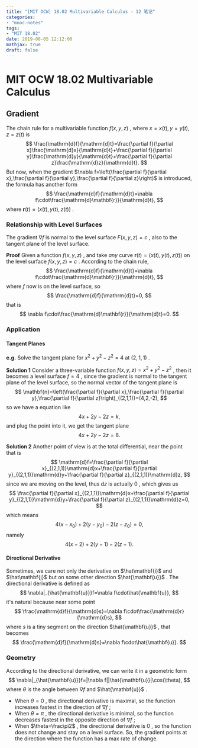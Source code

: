 ```yaml
---
title: "[MIT OCW] 18.02 Multivariable Calculus - 12 笔记"
categories:
- "mooc-notes"
tags:
- "MIT 18.02"
date: 2019-08-05 12:12:00
mathjax: true
draft: false
---
```

# MIT OCW 18.02 Multivariable Calculus
<!--more-->
## Gradient
The chain rule for a multivariable function $f(x,y,z)$ , where $x=x(t),y=y(t),z=z(t)$ is
$$
\frac{\mathrm{d}f}{\mathrm{d}t}=\frac{\partial f}{\partial x}\frac{\mathrm{d}x}{\mathrm{d}t}+\frac{\partial f}{\partial y}\frac{\mathrm{d}y}{\mathrm{d}t}+\frac{\partial f}{\partial z}\frac{\mathrm{d}z}{\mathrm{d}t}.
$$
But now, when the gradient $\nabla f=\left(\frac{\partial f}{\partial x},\frac{\partial f}{\partial y},\frac{\partial f}{\partial z}\right)$ is introduced, the formula has another form
$$
\frac{\mathrm{d}f}{\mathrm{d}t}=\nabla f\cdot\frac{\mathrm{d}\mathbf{r}}{\mathrm{d}t},
$$
where $\mathbf{r}(t)=(x(t),y(t),z(t))$ .
### Relationship with Level Surfaces
The gradient $\nabla f$ is normal to the level surface $F(x,y,z)=c$ , also to the tangent plane of the level surface.

**Proof** Given a function $f(x,y,z)$ , and take *any* curve $\mathbf{r}(t)=(x(t),y(t),z(t))$ on the level surface $f(x,y,z)=c$ . According to the chain rule,
$$
\frac{\mathrm{d}f}{\mathrm{d}t}=\nabla f\cdot\frac{\mathrm{d}\mathbf{r}}{\mathrm{d}t},
$$
where $f$ now is on the level surface, so
$$
\frac{\mathrm{d}f}{\mathrm{d}t}=0,
$$
that is
$$
\nabla f\cdot\frac{\mathrm{d}\mathbf{r}}{\mathrm{d}t}=0.
$$
### Application
#### Tangent Planes

**e.g.** Solve the tangent plane for $x^2+y^2-z^2=4$ at $(2,1,1)$ .

**Solution 1** Consider a three-variable function $f(x,y,z)=x^2+y^2-z^2$ , then it becomes a level surface $f=4$ , since the gradient is normal to the tangent plane of the level surface, so the normal vector of the tangent plane is
$$
\mathbf{n}=\left(\frac{\partial f}{\partial x},\frac{\partial f}{\partial y},\frac{\partial f}{\partial z}\right)_{(2,1,1)}=(4,2,-2),
$$
so we have a equation like
$$
4x+2y-2z=k,
$$
and plug the point into it, we get the tangent plane
$$
4x+2y-2z=8.
$$

**Solution 2** Another point of view is at the total differential, near the point that is
$$
\mathrm{d}f=\frac{\partial f}{\partial x}_{(2,1,1)}\mathrm{d}x+\frac{\partial f}{\partial y}_{(2,1,1)}\mathrm{d}y+\frac{\partial f}{\partial z}_{(2,1,1)}\mathrm{d}z,
$$
since we are moving on the level, thus $\mathrm{d}z$ is actually $0$ , which gives us
$$
\frac{\partial f}{\partial x}_{(2,1,1)}\mathrm{d}x+\frac{\partial f}{\partial y}_{(2,1,1)}\mathrm{d}y+\frac{\partial f}{\partial z}_{(2,1,1)}\mathrm{d}z=0,
$$
which means
$$
4(x-x_0)+2(y-y_0)-2(z-z_0)=0,
$$
namely
$$
4(x-2)+2(y-1)-2(z-1).
$$
#### Directional Derivative
Sometimes, we care not only the derivative on $\hat\mathbf{i}$ and $\hat\mathbf{j}$ but on some other direction $\hat{\mathbf{u}}$ .
The directional derivative is defined as
$$
\nabla|_{\hat{\mathbf{u}}}f=\nabla f\cdot\hat{\mathbf{u}},
$$
it's natural because near some point
$$
\frac{\mathrm{d}f}{\mathrm{d}s}=\nabla f\cdot\frac{\mathrm{d}r}{\mathrm{d}s},
$$
where $s$ is a tiny segment on the direction $\hat{\mathbf{u}}$ , that becomes
$$
\frac{\mathrm{d}f}{\mathrm{d}s}=\nabla f\cdot\hat{\mathbf{u}}.
$$
### Geometry
According to the directional derivative, we can write it in a geometric form
$$
\nabla|_{\hat{\mathbf{u}}}f=|\nabla f||\hat{\mathbf{u}}|\cos(\theta),
$$
where $\theta$ is the angle between $\nabla f$ and $\hat{\mathbf{u}}$ .
* When $\theta=0$ , the directional derivative is maximal, so the function increases fastest in the direction of $\nabla f$ ;
* When $\theta=\pi$ , the directional derivative is minimal, so the function decreases fastest in the opposite direction of $\nabla f$ ;
* When $\theta=\frac\pi2$ , the directional derivative is $0$ , so the function does not change and stay on a level surface.
So, the gradient points at the direction where the function has a max rate of change.